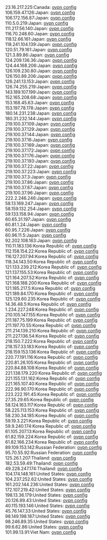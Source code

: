 23.16.217.225:Canada: [ovpn config](vpn/23_16_217_225.ovpn)  
106.159.47.126:Japan: [ovpn config](vpn/106_159_47_126.ovpn)  
106.172.156.87:Japan: [ovpn config](vpn/106_172_156_87.ovpn)  
110.5.0.219:Japan: [ovpn config](vpn/110_5_0_219.ovpn)  
111.217.56.140:Japan: [ovpn config](vpn/111_217_56_140.ovpn)  
116.70.248.60:Japan: [ovpn config](vpn/116_70_248_60.ovpn)  
118.12.66.161:Japan: [ovpn config](vpn/118_12_66_161.ovpn)  
118.241.104.139:Japan: [ovpn config](vpn/118_241_104_139.ovpn)  
120.51.79.161:Japan: [ovpn config](vpn/120_51_79_161.ovpn)  
121.3.89.86:Japan: [ovpn config](vpn/121_3_89_86.ovpn)  
124.209.136.36:Japan: [ovpn config](vpn/124_209_136_36.ovpn)  
124.44.168.206:Japan: [ovpn config](vpn/124_44_168_206.ovpn)  
126.109.230.80:Japan: [ovpn config](vpn/126_109_230_80.ovpn)  
126.150.89.206:Japan: [ovpn config](vpn/126_150_89_206.ovpn)  
126.241.13.153:Japan: [ovpn config](vpn/126_241_13_153.ovpn)  
126.74.255.219:Japan: [ovpn config](vpn/126_74_255_219.ovpn)  
143.189.107.199:Japan: [ovpn config](vpn/143_189_107_199.ovpn)  
152.165.208.68:Japan: [ovpn config](vpn/152_165_208_68.ovpn)  
153.168.45.63:Japan: [ovpn config](vpn/153_168_45_63.ovpn)  
153.197.78.178:Japan: [ovpn config](vpn/153_197_78_178.ovpn)  
180.14.231.238:Japan: [ovpn config](vpn/180_14_231_238.ovpn)  
180.31.232.144:Japan: [ovpn config](vpn/180_31_232_144.ovpn)  
219.100.37.109:Japan: [ovpn config](vpn/219_100_37_109.ovpn)  
219.100.37.129:Japan: [ovpn config](vpn/219_100_37_129.ovpn)  
219.100.37.144:Japan: [ovpn config](vpn/219_100_37_144.ovpn)  
219.100.37.16:Japan: [ovpn config](vpn/219_100_37_16.ovpn)  
219.100.37.169:Japan: [ovpn config](vpn/219_100_37_169.ovpn)  
219.100.37.172:Japan: [ovpn config](vpn/219_100_37_172.ovpn)  
219.100.37.176:Japan: [ovpn config](vpn/219_100_37_176.ovpn)  
219.100.37.193:Japan: [ovpn config](vpn/219_100_37_193.ovpn)  
219.100.37.22:Japan: [ovpn config](vpn/219_100_37_22.ovpn)  
219.100.37.223:Japan: [ovpn config](vpn/219_100_37_223.ovpn)  
219.100.37.3:Japan: [ovpn config](vpn/219_100_37_3.ovpn)  
219.100.37.86:Japan: [ovpn config](vpn/219_100_37_86.ovpn)  
219.100.37.87:Japan: [ovpn config](vpn/219_100_37_87.ovpn)  
219.100.37.96:Japan: [ovpn config](vpn/219_100_37_96.ovpn)  
222.2.246.246:Japan: [ovpn config](vpn/222_2_246_246.ovpn)  
58.13.169.247:Japan: [ovpn config](vpn/58_13_169_247.ovpn)  
58.159.132.254:Japan: [ovpn config](vpn/58_159_132_254.ovpn)  
59.133.158.94:Japan: [ovpn config](vpn/59_133_158_94.ovpn)  
60.65.31.197:Japan: [ovpn config](vpn/60_65_31_197.ovpn)  
60.81.1.24:Japan: [ovpn config](vpn/60_81_1_24.ovpn)  
60.95.7.226:Japan: [ovpn config](vpn/60_95_7_226.ovpn)  
60.96.11.5:Japan: [ovpn config](vpn/60_96_11_5.ovpn)  
92.202.108.163:Japan: [ovpn config](vpn/92_202_108_163.ovpn)  
110.11.183.136:Korea Republic of: [ovpn config](vpn/110_11_183_136.ovpn)  
112.158.154.22:Korea Republic of: [ovpn config](vpn/112_158_154_22.ovpn)  
116.127.207.94:Korea Republic of: [ovpn config](vpn/116_127_207_94.ovpn)  
118.34.143.50:Korea Republic of: [ovpn config](vpn/118_34_143_50.ovpn)  
121.133.239.212:Korea Republic of: [ovpn config](vpn/121_133_239_212.ovpn)  
121.137.155.53:Korea Republic of: [ovpn config](vpn/121_137_155_53.ovpn)  
121.164.207.52:Korea Republic of: [ovpn config](vpn/121_164_207_52.ovpn)  
121.168.188.200:Korea Republic of: [ovpn config](vpn/121_168_188_200.ovpn)  
121.185.217.5:Korea Republic of: [ovpn config](vpn/121_185_217_5.ovpn)  
121.189.84.170:Korea Republic of: [ovpn config](vpn/121_189_84_170.ovpn)  
125.129.60.235:Korea Republic of: [ovpn config](vpn/125_129_60_235.ovpn)  
14.36.48.5:Korea Republic of: [ovpn config](vpn/14_36_48_5.ovpn)  
1.234.227.248:Korea Republic of: [ovpn config](vpn/1_234_227_248.ovpn)  
210.105.147.155:Korea Republic of: [ovpn config](vpn/210_105_147_155.ovpn)  
211.187.75.199:Korea Republic of: [ovpn config](vpn/211_187_75_199.ovpn)  
211.197.70.55:Korea Republic of: [ovpn config](vpn/211_197_70_55.ovpn)  
211.214.139.210:Korea Republic of: [ovpn config](vpn/211_214_139_210.ovpn)  
211.227.136.54:Korea Republic of: [ovpn config](vpn/211_227_136_54.ovpn)  
218.150.7.222:Korea Republic of: [ovpn config](vpn/218_150_7_222.ovpn)  
218.157.33.183:Korea Republic of: [ovpn config](vpn/218_157_33_183.ovpn)  
218.159.153.136:Korea Republic of: [ovpn config](vpn/218_159_153_136.ovpn)  
220.77.191.116:Korea Republic of: [ovpn config](vpn/220_77_191_116.ovpn)  
220.81.26.105:Korea Republic of: [ovpn config](vpn/220_81_26_105.ovpn)  
220.84.88.108:Korea Republic of: [ovpn config](vpn/220_84_88_108.ovpn)  
221.138.179.220:Korea Republic of: [ovpn config](vpn/221_138_179_220.ovpn)  
221.155.131.162:Korea Republic of: [ovpn config](vpn/221_155_131_162.ovpn)  
221.165.107.40:Korea Republic of: [ovpn config](vpn/221_165_107_40.ovpn)  
222.98.90.170:Korea Republic of: [ovpn config](vpn/222_98_90_170.ovpn)  
223.222.191.45:Korea Republic of: [ovpn config](vpn/223_222_191_45.ovpn)  
27.35.29.65:Korea Republic of: [ovpn config](vpn/27_35_29_65.ovpn)  
58.124.163.117:Korea Republic of: [ovpn config](vpn/58_124_163_117.ovpn)  
58.225.113.153:Korea Republic of: [ovpn config](vpn/58_225_113_153.ovpn)  
58.230.34.185:Korea Republic of: [ovpn config](vpn/58_230_34_185.ovpn)  
59.19.3.221:Korea Republic of: [ovpn config](vpn/59_19_3_221.ovpn)  
59.9.240.174:Korea Republic of: [ovpn config](vpn/59_9_240_174.ovpn)  
61.105.207.13:Korea Republic of: [ovpn config](vpn/61_105_207_13.ovpn)  
61.82.159.224:Korea Republic of: [ovpn config](vpn/61_82_159_224.ovpn)  
61.82.166.234:Korea Republic of: [ovpn config](vpn/61_82_166_234.ovpn)  
89.109.153.142:Russian Federation: [ovpn config](vpn/89_109_153_142.ovpn)  
95.70.55.92:Russian Federation: [ovpn config](vpn/95_70_55_92.ovpn)  
125.26.1.207:Thailand: [ovpn config](vpn/125_26_1_207.ovpn)  
182.53.59.49:Thailand: [ovpn config](vpn/182_53_59_49.ovpn)  
49.228.247.174:Thailand: [ovpn config](vpn/49_228_247_174.ovpn)  
104.174.148.161:United States: [ovpn config](vpn/104_174_148_161.ovpn)  
104.237.252.62:United States: [ovpn config](vpn/104_237_252_62.ovpn)  
161.202.144.236:United States: [ovpn config](vpn/161_202_144_236.ovpn)  
172.107.219.42:United States: [ovpn config](vpn/172_107_219_42.ovpn)  
198.13.36.179:United States: [ovpn config](vpn/198_13_36_179.ovpn)  
20.126.89.43:United States: [ovpn config](vpn/20_126_89_43.ovpn)  
40.115.193.146:United States: [ovpn config](vpn/40_115_193_146.ovpn)  
45.76.147.33:United States: [ovpn config](vpn/45_76_147_33.ovpn)  
98.149.198.187:United States: [ovpn config](vpn/98_149_198_187.ovpn)  
98.246.89.35:United States: [ovpn config](vpn/98_246_89_35.ovpn)  
99.6.62.86:United States: [ovpn config](vpn/99_6_62_86.ovpn)  
101.99.13.91:Viet Nam: [ovpn config](vpn/101_99_13_91.ovpn)  
